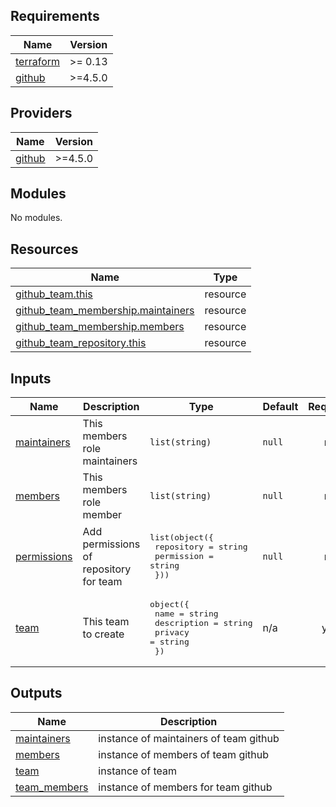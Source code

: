 <!-- BEGIN_TF_DOCS -->
## Requirements

| Name | Version |
|------|---------|
| <a name="requirement_terraform"></a> [terraform](#requirement\_terraform) | >= 0.13 |
| <a name="requirement_github"></a> [github](#requirement\_github) | >=4.5.0 |

## Providers

| Name | Version |
|------|---------|
| <a name="provider_github"></a> [github](#provider\_github) | >=4.5.0 |

## Modules

No modules.

## Resources

| Name | Type |
|------|------|
| [github_team.this](https://registry.terraform.io/providers/integrations/github/latest/docs/resources/team) | resource |
| [github_team_membership.maintainers](https://registry.terraform.io/providers/integrations/github/latest/docs/resources/team_membership) | resource |
| [github_team_membership.members](https://registry.terraform.io/providers/integrations/github/latest/docs/resources/team_membership) | resource |
| [github_team_repository.this](https://registry.terraform.io/providers/integrations/github/latest/docs/resources/team_repository) | resource |

## Inputs

| Name | Description | Type | Default | Required |
|------|-------------|------|---------|:--------:|
| <a name="input_maintainers"></a> [maintainers](#input\_maintainers) | This members role maintainers | `list(string)` | `null` | no |
| <a name="input_members"></a> [members](#input\_members) | This members role member | `list(string)` | `null` | no |
| <a name="input_permissions"></a> [permissions](#input\_permissions) | Add permissions of repository for team | <pre>list(object({<br>    repository = string<br>    permission = string<br>  }))</pre> | `null` | no |
| <a name="input_team"></a> [team](#input\_team) | This team to create | <pre>object({<br>    name        = string<br>    description = string<br>    privacy     = string<br>  })</pre> | n/a | yes |

## Outputs

| Name | Description |
|------|-------------|
| <a name="output_maintainers"></a> [maintainers](#output\_maintainers) | instance of maintainers of team github |
| <a name="output_members"></a> [members](#output\_members) | instance of members of team github |
| <a name="output_team"></a> [team](#output\_team) | instance of team |
| <a name="output_team_members"></a> [team\_members](#output\_team\_members) | instance of members for team github |
<!-- END_TF_DOCS -->
